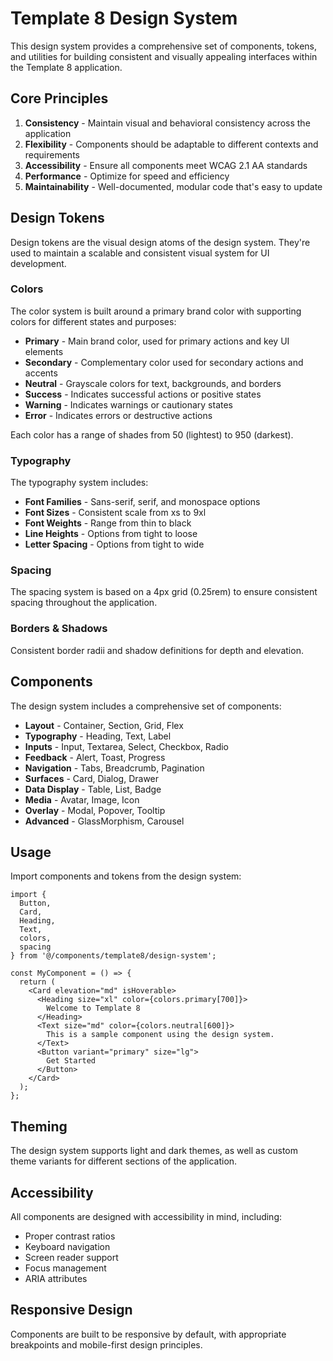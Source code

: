 # Template 8 Design System

This design system provides a comprehensive set of components, tokens, and utilities for building consistent and visually appealing interfaces within the Template 8 application.

## Core Principles

1. **Consistency** - Maintain visual and behavioral consistency across the application
2. **Flexibility** - Components should be adaptable to different contexts and requirements
3. **Accessibility** - Ensure all components meet WCAG 2.1 AA standards
4. **Performance** - Optimize for speed and efficiency
5. **Maintainability** - Well-documented, modular code that's easy to update

## Design Tokens

Design tokens are the visual design atoms of the design system. They're used to maintain a scalable and consistent visual system for UI development.

### Colors

The color system is built around a primary brand color with supporting colors for different states and purposes:

- **Primary** - Main brand color, used for primary actions and key UI elements
- **Secondary** - Complementary color used for secondary actions and accents
- **Neutral** - Grayscale colors for text, backgrounds, and borders
- **Success** - Indicates successful actions or positive states
- **Warning** - Indicates warnings or cautionary states
- **Error** - Indicates errors or destructive actions

Each color has a range of shades from 50 (lightest) to 950 (darkest).

### Typography

The typography system includes:

- **Font Families** - Sans-serif, serif, and monospace options
- **Font Sizes** - Consistent scale from xs to 9xl
- **Font Weights** - Range from thin to black
- **Line Heights** - Options from tight to loose
- **Letter Spacing** - Options from tight to wide

### Spacing

The spacing system is based on a 4px grid (0.25rem) to ensure consistent spacing throughout the application.

### Borders & Shadows

Consistent border radii and shadow definitions for depth and elevation.

## Components

The design system includes a comprehensive set of components:

- **Layout** - Container, Section, Grid, Flex
- **Typography** - Heading, Text, Label
- **Inputs** - Input, Textarea, Select, Checkbox, Radio
- **Feedback** - Alert, Toast, Progress
- **Navigation** - Tabs, Breadcrumb, Pagination
- **Surfaces** - Card, Dialog, Drawer
- **Data Display** - Table, List, Badge
- **Media** - Avatar, Image, Icon
- **Overlay** - Modal, Popover, Tooltip
- **Advanced** - GlassMorphism, Carousel

## Usage

Import components and tokens from the design system:

```tsx
import { 
  Button, 
  Card, 
  Heading, 
  Text, 
  colors, 
  spacing 
} from '@/components/template8/design-system';

const MyComponent = () => {
  return (
    <Card elevation="md" isHoverable>
      <Heading size="xl" color={colors.primary[700]}>
        Welcome to Template 8
      </Heading>
      <Text size="md" color={colors.neutral[600]}>
        This is a sample component using the design system.
      </Text>
      <Button variant="primary" size="lg">
        Get Started
      </Button>
    </Card>
  );
};
```

## Theming

The design system supports light and dark themes, as well as custom theme variants for different sections of the application.

## Accessibility

All components are designed with accessibility in mind, including:

- Proper contrast ratios
- Keyboard navigation
- Screen reader support
- Focus management
- ARIA attributes

## Responsive Design

Components are built to be responsive by default, with appropriate breakpoints and mobile-first design principles.